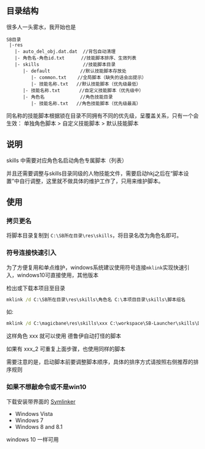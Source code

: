 ## 目录结构

很多人一头雾水，我开始也是

```
SB目录
 |-res
   |- auto_del_obj.dat.dat  //背包自动清理
   |- 角色名-角色id.txt      //技能脚本排序、生效列表
   |- skills                //技能脚本目录
      |- default           //默认技能脚本存放处
         |- common.txt    //全局脚本（缺失的话会出提示）
         |- 技能名称.txt   //默认技能脚本（优先级最低）
      |- 技能名称.txt       //自定义技能脚本（优先级中）
      |- 角色名             //角色技能目录
         |- 技能名称.txt   //角色技能脚本（优先级最高）
```

同名称的技能脚本根据锁在目录不同拥有不同的优先级，呈覆盖关系，只有一个会生效： 单独角色脚本 > 自定义技能脚本 > 默认技能脚本

## 说明

skills 中需要对应角色名启动角色专属脚本（列表）

并且还需要调整与skills目录同级的人物技能文件，需要启动hkj之后在“脚本设置”中自行调整，这里就不做具体的维护工作了，只用来维护脚本。

## 使用

### 拷贝更名

将脚本目录复制到 ```C:\SB所在目录\res\skills```，将目录名改为角色名即可。

### 符号连接快速引入

为了方便复用和单点维护，windows系统建议使用符号连接```mklink```实现快速引入，windows10可直接使用，其他版本

检出或下载本项目至目录

```bat
mklink /d C:\SB所在目录\res\skills\角色名 C:\本项目目录\skills\脚本组名
```

如:

```bat
mklink /d C:\magicbane\res\skills\xxx C:\workspace\SB-Launcher\skills\DLY_FM
```

这样角色 xxx 就可以使用 德鲁伊自动打怪的脚本

如果有 xxx_2 可重复上面步骤，也使用同样的脚本

需要注意的是，启动脚本前要调整脚本顺序，具体的排序方式请按照右侧推荐的排序规则

### 如果不想敲命令或不是win10

下载安装带界面的 [Symlinker](http://amd989.github.io/Symlinker/)

- Windows Vista
- Windows 7
- Windows 8 and 8.1

windows 10 一样可用
